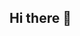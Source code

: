 ## Hi there 👋

<!--
**JewelianaB/JewelianaB** is a ✨ _special_ ✨ repository because its `README.md` (this file) appears on your GitHub profile.

##- I am currently a Junior working towards a degree in Computer Science
##- I am learning new coding skills in java, python, and C+ 
##- This semester I am taking 4 online classess. 

-->

